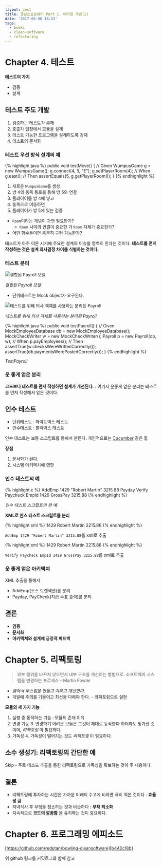 ```yaml
---
layout: post
title: 클린소프트웨어 Part 1. 애자일 개발(2)
date: '2017-06-06 18:23'
tags:
  - books
  - clean-software
  - refectoring
---
```


# Chapter 4. 테스트

**테스트의 가치**

* 검증
* 설계

## 테스트 주도 개발

1. 검증하는 테스트가 존재
2. 호출자 입장에서 모듈을 설계
2. 테스트 가능한 프로그램을 설계하도록 강제
3. 테스트의 문서화

### 테스트 우선 방식 설계의 예

{% highlight java %}
public void testMove() {
    // Given
    WumpusGame g = new WumpusGame();
    g.connect(4, 5, "E");
    g.setPlayerRoom(4);
    // When
    g.east();
    // Then
    assertEquals(5, g.getPlayerRoom());
}
{% endhighlight %}

1. 새로운 `WumpusGame`를 생성
2. 방 4의 동쪽 통로를 통해 방 5와 연결
3. 플레이어를 방 4에 넣고
4. 동쪽으로 이동하면
5. 플레이어가 방 5에 있는 검증

* `Room`이라는 개념이 과연 필요한가?
    * `Room` 사이의 연결이 중요한 가 `Room` 자체가 중요한가?
* 어떤 함수들이면 충분히 구현 가능한가?

테스트가 아주 이른 시기에 주요한 설계의 이슈를 명백히 한다는 것이다.
**테스트를 먼저 작성하는 것은 설계 의사결정 차이를 식별하는 것이다.**

### 테스트 분리

![결합된 Payroll 모델](https://www.plantuml.com/plantuml/img/Iyv9B2vM24YiBChFoU5A1lESCrAJiyEBCajIYnIgkHI0GBiSn0EBQsXorKBLkUOMvEHNfgR252KdvYINvYIMf0AD0oe3YnNa5vS0kRcfUILOTBeabYGc9HR3JKXFBO59mGqeHHQgvO8wLK5NrmxPeIZYC0rO1M5sSc4uGWz99m00)

*결합된 Payroll 모델*

* 단위테스트는 Mock object가 요구된다.

![테스트를 위해 의사 객체를 사용하는 분리된 Payroll](https://www.plantuml.com/plantuml/img/XPB13i8W44Jl_GgE6bC_mOjwDF5Wudd5jJQbXHGQqsZ_NOg0W2HownjcTeTK06sWGY9wVXsegdb7dWNHXpAGaXnXx3bZXjITmlu65CdsZhGvzxN-jhVdithCn6YBfQ5JujktWl4HCJHHO7HWe52FiZR31PTAenOxzITj1mek8AFK2fMJez0XnLCn5ROaASjDM2tYpfQ5ReFYPwLru8nUz8HIMNBWj0d7VcbY3P4VcRZrNg-uHUZwg3us5nXVyME2jKrrzsEaF2sJqzEtp8f-yXi0)

*테스트를 위해 의사 객체를 사용하는 분리된 Payroll*

{% highlight java %}
public void testPayroll() {
    // Given
    MockEmployeeDatabase db = new MockEmployeeDatabase();
    MockCheckWriter w = new MockCheckWriter();
    Payroll p = new Payroll(db, w);
    // When
    p.payEmployees();
    // Then
    assertTrue(w.checksWereWrittenCorrectly());
    assertTrue(db.paymentsWerePostedCorrectly());
}
{% endhighlight %}

*TestPayroll*

### 운 좋게 얻은 분리

**코드보다 테스트를 먼저 작성하면 설계가 개선된다.** : 여기서 운좋게 얻은 분리는 테스트를 먼저 작성해서 얻은 것이다.

## 인수 테스트

* 단위테스트 : 화이트박스 테스트
* 인수테스트 : 블랙박스 테스트

인수 테스트는 보통 스크립트를 통해서 만든다. 개인적으로는 [Cucumber][210f7703] 같은 툴

  [210f7703]: https://cucumber.io/ "Cucumber"

**장점**

1. 문서화가 된다.
2. 시스템 아키텍처에 영향

### 인수 테스트의 예

{% highlight c %}
AddEmp 1429 "Robert Martin" 3215.88
Payday
Verify Paycheck EmpId 1429 GrossPay 3215.88
{% endhighlight %}

*인수 테스트 스크립트의 한 예*

**XML로 인스 테스트 스크립트를 분리**

{% highlight xml %}
<AddEmp PayType="Salaried">
    <EmpId>1429</EmpId>
    <Name>Robert Martin</Name>
    <Salary>3215.88</Salary>
</AddEmp>
{% endhighlight %}

`AddEmp 1429 "Robert Martin" 3215.88`를 xml로 추출

{% highlight xml %}
<PayCheck>
    <EmpId>1429</EmpId>
    <Name>Robert Martin</Name>
    <GrossPay>3215.88</GrossPay>
</PayCheck>
{% endhighlight %}

`Verify Paycheck EmpId 1429 GrossPay 3215.88`를 xml로 추출

### 운 좋게 얻은 아키텍쳐

XML 추출을 통해서

* AddEmp(소스 트랜잭션)를 분리
* Payday, PayCheck(지급 수표 출력)를 분리

## 결론

* **검증**
* **문서화**
* **아키텍쳐와 설계에 긍정적 피드백**

# Chapter 5. 리팩토링

> 외부 행위를 바꾸지 않으면서 내부 구조를 개선하는 방법으로. 소프트웨어 시스템을 변경하는 프로세스 - Martin Fowler

* *긁어서 부스럼을 만들고 치우고 개선한다.*
* 개발에 주의를 기울이고 최선을 다해야 한다. - 리팩토링으로 실현

**모듈의 세 가지 기능**

1. 실행 중 동작하는 기능 : 모듈의 존재 이유
2. 변경 기능
    3. 변경하기 어려운 모듈은 그것이 제대로 동작한다 하더라도 망가진 것이며, *리팩토링* 이 필요하다.
3. 가독성
    4. 가독성이 떨어지는 것도 *리팩토링* 이 필요하다.

## 소수 생성기: 리팩토링의 간단한 예

Skip - 주로 메소드 추출을 통한 리팩토링으로 가독성을 확보하는 것이 주 내용이다.

## 결론

* 리팩토링에 투자하는 시간은 가까운 미래의 수고에 비하면 극히 적은 것이다 : **효율성 큼**
* 저녁식사 후 부엌을 청소하는 것과 비슷하다 : **부채 최소화**
* 지속적으로 **코드의 깔끔함** 을 유지하는 것이 중요하다.

# Chapter 6. 프로그래밍 에피소드

[https://github.com/redutan/bowling-cleansoftware][b440c18b]

위 github 링크를 커밋로그와 함께 참고

  [b440c18b]: https://github.com/redutan/bowling-cleansoftware "볼링게임 github 링크"
